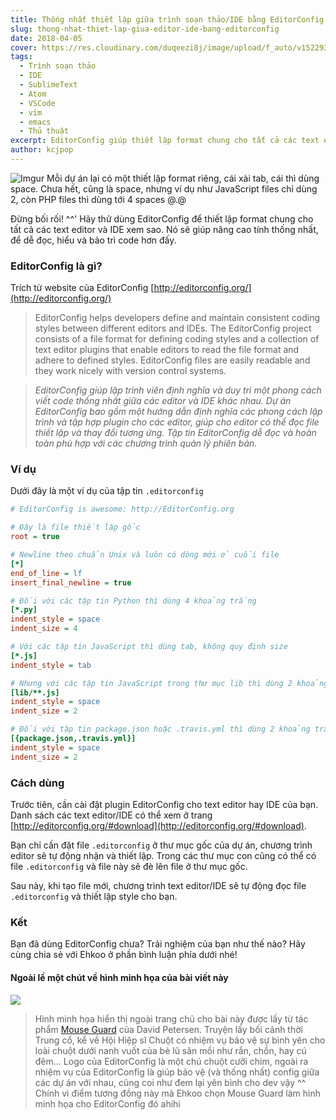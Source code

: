```yaml
---
title: Thống nhất thiết lập giữa trình soạn thảo/IDE bằng EditorConfig
slug: thong-nhat-thiet-lap-giua-editor-ide-bang-editorconfig
date: 2018-04-05
cover: https://res.cloudinary.com/duqeezi8j/image/upload/f_auto/v1522931819/rzEmfCM_gi7afh.jpg
tags:
  - Trình soạn thảo
  - IDE
  - SublimeText
  - Atom
  - VSCode
  - vim
  - emacs
  - Thủ thuật
excerpt: EditorConfig giúp thiết lập format chung cho tất cả các text editor và IDE; nhờ đó giúp nâng cao tính thống nhất, dễ đọc, hiểu và bảo trì code hơn.
author: kcjpop
---
```


![Imgur](https://res.cloudinary.com/duqeezi8j/image/upload/f_auto/v1507300408/tweet-editorconfig_lssmtc.jpg)
Mỗi dự án lại có một thiết lập format riêng, cái xài tab, cái thì dùng space. Chưa hết, cũng là space, nhưng ví dụ như JavaScript files chỉ dùng 2, còn PHP files thì dùng tới 4 spaces @.@

Đừng bối rối! ^^' Hãy thử dùng EditorConfig để thiết lập format chung cho tất cả các text editor và IDE xem sao. Nó sẽ giúp nâng cao tính thống nhất, để dễ đọc, hiểu và bảo trì code hơn đấy.

### EditorConfig là gì?

Trích từ website của EditorConfig [http://editorconfig.org/](http://editorconfig.org/)

> EditorConfig helps developers define and maintain consistent coding styles between different editors and IDEs. The EditorConfig project consists of a file format for defining coding styles and a collection of text editor plugins that enable editors to read the file format and adhere to defined styles. EditorConfig files are easily readable and they work nicely with version control systems.

> _EditorConfig giúp lập trình viên định nghĩa và duy trì một phong cách viết code thống nhất giữa các editor và IDE khác nhau. Dự án EditorConfig bao gồm một hướng dẫn định nghĩa các phong cách lập trình và tập hợp plugin cho các editor, giúp cho editor có thể đọc file thiết lập và thay đổi tương ứng. Tập tin EditorConfig dễ đọc và hoàn toàn phù hợp với các chương trình quản lý phiên bản._

### Ví dụ

Dưới đây là một ví dụ của tập tin `.editorconfig`

```ini
# EditorConfig is awesome: http://EditorConfig.org

# Đây là file thiết lập gốc
root = true

# Newline theo chuẩn Unix và luôn có dòng mới ở cuối file
[*]
end_of_line = lf
insert_final_newline = true

# Đối với các tập tin Python thì dùng 4 khoảng trắng
[*.py]
indent_style = space
indent_size = 4

# Với các tập tin JavaScript thì dùng tab, không quy định size
[*.js]
indent_style = tab

# Nhưng với các tập tin JavaScript trong thư mục lib thì dùng 2 khoảng trắng
[lib/**.js]
indent_style = space
indent_size = 2

# Đối với tập tin package.json hoặc .travis.yml thì dùng 2 khoảng trắng
[{package.json,.travis.yml}]
indent_style = space
indent_size = 2
```

### Cách dùng

Trước tiên, cần cài đặt plugin EditorConfig cho text editor hay IDE của bạn. Danh sách các text editor/IDE có thể xem ở trang [http://editorconfig.org/#download](http://editorconfig.org/#download).

Bạn chỉ cần đặt file `.editorconfig` ở thư mục gốc của dự án, chương trình editor sẽ tự động nhận và thiết lập. Trong các thư mục con cũng có thể có file `.editorconfig` và file này sẽ đè lên file ở thư mục gốc.

Sau này, khi tạo file mới, chương trình text editor/IDE sẽ tự động đọc file `.editorconfig` và thiết lập style cho bạn.

### Kết

Bạn đã dùng EditorConfig chưa? Trải nghiệm của bạn như thế nào? Hãy cùng chia sẻ với Ehkoo ở phần bình luận phía dưới nhé!

#### Ngoài lề một chút về hình minh họa của bài viết này

![](https://res.cloudinary.com/duqeezi8j/image/upload/f_auto/v1522932790/latest_mhcoyu.jpg)

> Hình minh họa hiển thị ngoài trang chủ cho bài này được lấy từ tác phẩm [Mouse Guard](https://www.wikiwand.com/en/Mouse_Guard) của David Petersen. Truyện lấy bối cảnh thời Trung cổ, kể về Hội Hiệp sĩ Chuột có nhiệm vụ bảo vệ sự bình yên cho loài chuột dưới nanh vuốt của bè lũ săn mồi như rắn, chồn, hay cú đêm... Logo của EditorConfig là một chú chuột cưỡi chim, ngoài ra nhiệm vụ của EditorConfig là giúp bảo vệ (và thống nhất) config giữa các dự án với nhau, cũng coi như đem lại yên bình cho dev vậy ^^ Chính vì điểm tương đồng này mà Ehkoo chọn Mouse Guard làm hình minh họa cho EditorConfig đó ahihi
